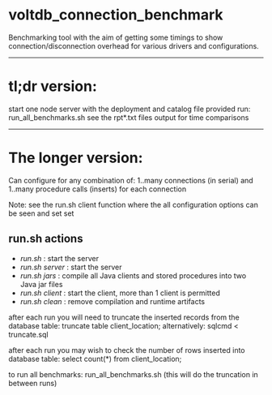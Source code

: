 # voltdb_connection_benchmark

Benchmarking tool with the aim of getting some timings to show connection/disconnection overhead
for various drivers and configurations.

---------------------------------------------------------------------------------
tl;dr version:
==============

start one node server with the deployment and catalog file provided
run: run_all_benchmarks.sh
see the rpt*.txt files output for time comparisons

---------------------------------------------------------------------------------

The longer version:
===================

Can configure for any combination of:
1..many connections (in serial) and 1..many procedure calls (inserts) for each connection

Note: see the run.sh client function where the all configuration options can be seen and set set

run.sh actions
-----------
- *run.sh* : start the server
- *run.sh server* : start the server
- *run.sh jars* : compile all Java clients and stored procedures into two Java jar files
- *run.sh client* : start the client, more than 1 client is permitted
- *run.sh clean* : remove compilation and runtime artifacts

after each run you will need to truncate the inserted records from the database table:
	truncate table client_location;
alternatively:
	sqlcmd < truncate.sql
	
after each run you may wish to check the number of rows inserted into database table:
	select count(*) from client_location;
	
to run all benchmarks:
	run_all_benchmarks.sh
(this will do the truncation in between runs)
